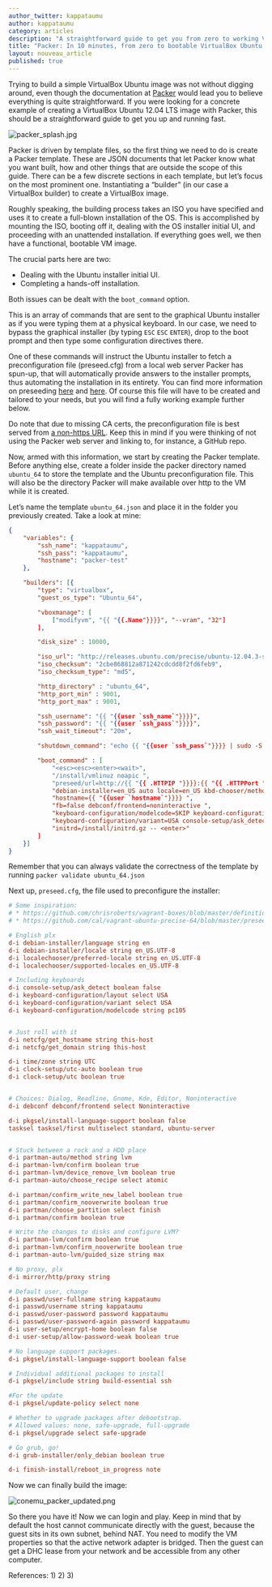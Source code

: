 ```yaml
---
author_twitter: kappataumu
author: kappataumu
category: articles
description: "A straightforward guide to get you from zero to working VirtualBox Ubuntu 12.04 LTS virtual machine image. In under 10 minutes and with minimal fuss."
title: "Packer: In 10 minutes, from zero to bootable VirtualBox Ubuntu 12.04"
layout: nouveau_article
published: true
---
```


Trying to build a simple VirtualBox Ubuntu image was not without digging around, even though the documentation at [Packer](http://www.packer.io) would lead you to believe everything is quite straightforward. If you were looking for a concrete example of creating a VirtualBox Ubuntu 12.04 LTS image with Packer, this should be a straightforward guide to get you up and running fast.

![packer_splash.jpg](/uploads/packer_splash.jpg)

Packer is driven by template files, so the first thing we need to do is create a Packer template. These are JSON documents that let Packer know what you want built, how and other things that are outside the scope of this guide. There can be a few discrete sections in each template, but let’s focus on the most prominent one. Instantiating a “builder” (in our case a VirtualBox builder) to create a VirtualBox image.

Roughly speaking, the building process takes an ISO you have specified and uses it to create a full-blown installation of the OS. This is accomplished by mounting the ISO, booting off it, dealing with the OS installer initial UI, and proceeding with an unattended installation. If everything goes well, we then have a functional, bootable VM image.

The crucial parts here are two:

* Dealing with the Ubuntu installer initial UI.
* Completing a hands-off installation.

Both issues can be dealt with the `boot_command` option.

This is an array of commands that are sent to the graphical Ubuntu installer as if you were typing them at a physical keyboard. In our case, we need to bypass the graphical installer (by typing `ESC` `ESC` `ENTER`), drop to the boot prompt and then type some configuration directives there.

One of these commands will instruct the Ubuntu installer to fetch a preconfiguration file (preseed.cfg) from a local web server Packer has spun-up, that will automatically provide answers to the installer prompts, thus automating the installation in its entirety. You can find more information on preseeding [here](https://help.ubuntu.com/community/InstallCDCustomization) and [here](https://help.ubuntu.com/12.04/installation-guide/i386/appendix-preseed.html). Of course this file will have to be created and tailored to your needs, but you will find a fully working example further below.

Do note that due to missing CA certs, the preconfiguration file is best served from [a non-https URL](https://groups.google.com/forum/#!msg/packer-tool/rUPi8fhGjhY/ZjuVd4QBKX0J). Keep this in mind if you were thinking of not using the Packer web server and linking to, for instance, a GitHub repo.

Now, armed with this information, we start by creating the Packer template. Before anything else, create a folder inside the packer directory named `ubuntu_64` to store the template and the Ubuntu preconfiguration file. This will also be the directory Packer will make available over http to the VM while it is created.

Let’s name the template `ubuntu_64.json` and place it in the folder you previously created. Take a look at mine:

```json
{
    "variables": {
        "ssh_name": "kappataumu",
        "ssh_pass": "kappataumu",
        "hostname": "packer-test"
    },

    "builders": [{
        "type": "virtualbox",
        "guest_os_type": "Ubuntu_64",

        "vboxmanage": [
            ["modifyvm", "{{ "{{.Name"}}}}", "--vram", "32"]
        ],

        "disk_size" : 10000,

        "iso_url": "http://releases.ubuntu.com/precise/ubuntu-12.04.3-server-amd64.iso",
        "iso_checksum": "2cbe868812a871242cdcdd8f2fd6feb9",
        "iso_checksum_type": "md5",

        "http_directory" : "ubuntu_64",
        "http_port_min" : 9001,
        "http_port_max" : 9001,

        "ssh_username": "{{ "{{user `ssh_name`"}}}}",
        "ssh_password": "{{ "{{user `ssh_pass`"}}}}",
        "ssh_wait_timeout": "20m",

        "shutdown_command": "echo {{ "{{user `ssh_pass`"}}}} | sudo -S shutdown -P now",

        "boot_command" : [
            "<esc><esc><enter><wait>",
            "/install/vmlinuz noapic ",
            "preseed/url=http://{{ "{{ .HTTPIP "}}}}:{{ "{{ .HTTPPort "}}}}/preseed.cfg ",
            "debian-installer=en_US auto locale=en_US kbd-chooser/method=us ",
            "hostname={{ "{{user `hostname`"}}}} ",
            "fb=false debconf/frontend=noninteractive ",
            "keyboard-configuration/modelcode=SKIP keyboard-configuration/layout=USA ",
            "keyboard-configuration/variant=USA console-setup/ask_detect=false ",
            "initrd=/install/initrd.gz -- <enter>"
        ]
    }]
}
```

Remember that you can always validate the correctness of the template by running `packer validate ubuntu_64.json`

Next up, `preseed.cfg`, the file used to preconfigure the installer:

```cfg
# Some inspiration:
# * https://github.com/chrisroberts/vagrant-boxes/blob/master/definitions/precise-64/preseed.cfg
# * https://github.com/cal/vagrant-ubuntu-precise-64/blob/master/preseed.cfg

# English plx
d-i debian-installer/language string en
d-i debian-installer/locale string en_US.UTF-8
d-i localechooser/preferred-locale string en_US.UTF-8
d-i localechooser/supported-locales en_US.UTF-8

# Including keyboards
d-i console-setup/ask_detect boolean false
d-i keyboard-configuration/layout select USA
d-i keyboard-configuration/variant select USA
d-i keyboard-configuration/modelcode string pc105


# Just roll with it
d-i netcfg/get_hostname string this-host
d-i netcfg/get_domain string this-host

d-i time/zone string UTC
d-i clock-setup/utc-auto boolean true
d-i clock-setup/utc boolean true


# Choices: Dialog, Readline, Gnome, Kde, Editor, Noninteractive
d-i debconf debconf/frontend select Noninteractive

d-i pkgsel/install-language-support boolean false
tasksel tasksel/first multiselect standard, ubuntu-server


# Stuck between a rock and a HDD place
d-i partman-auto/method string lvm
d-i partman-lvm/confirm boolean true
d-i partman-lvm/device_remove_lvm boolean true
d-i partman-auto/choose_recipe select atomic

d-i partman/confirm_write_new_label boolean true
d-i partman/confirm_nooverwrite boolean true
d-i partman/choose_partition select finish
d-i partman/confirm boolean true

# Write the changes to disks and configure LVM?
d-i partman-lvm/confirm boolean true
d-i partman-lvm/confirm_nooverwrite boolean true
d-i partman-auto-lvm/guided_size string max

# No proxy, plx
d-i mirror/http/proxy string

# Default user, change
d-i passwd/user-fullname string kappataumu
d-i passwd/username string kappataumu
d-i passwd/user-password password kappataumu
d-i passwd/user-password-again password kappataumu
d-i user-setup/encrypt-home boolean false
d-i user-setup/allow-password-weak boolean true

# No language support packages.
d-i	pkgsel/install-language-support boolean false

# Individual additional packages to install
d-i pkgsel/include string build-essential ssh

#For the update
d-i pkgsel/update-policy select none

# Whether to upgrade packages after debootstrap.
# Allowed values: none, safe-upgrade, full-upgrade
d-i pkgsel/upgrade select safe-upgrade

# Go grub, go!
d-i grub-installer/only_debian boolean true

d-i finish-install/reboot_in_progress note

```

Now we can finally build the image:

![conemu_packer_updated.png](/uploads/conemu_packer_updated.png)

So there you have it! Now we can login and play. Keep in mind that by default the host cannot communicate directly with the guest, because the guest sits in its own subnet, behind NAT. You need to modify the VM properties so that the active network adapter is bridged. Then the guest can get a DHC lease from your network and be accessible from any other computer.

References:
1)
2)
3)
